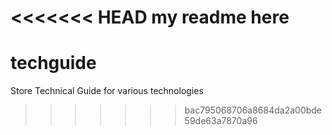 <<<<<<< HEAD
my readme here
=======
techguide
=========

Store Technical Guide for various technologies
>>>>>>> bac795068706a8684da2a00bde59de63a7870a96

